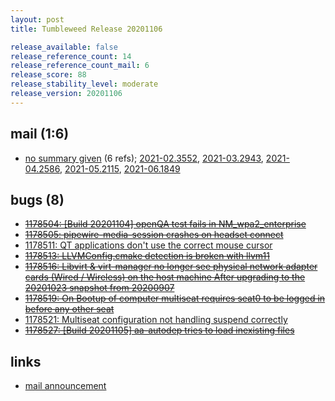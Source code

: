 ```yaml
---
layout: post
title: Tumbleweed Release 20201106

release_available: false
release_reference_count: 14
release_reference_count_mail: 6
release_score: 88
release_stability_level: moderate
release_version: 20201106
---
```


## mail (1:6)

- [no summary given](https://github.com/boombatower/tumbleweed-review/issues/10) (6 refs); [2021-02.3552](https://github.com/boombatower/tumbleweed-review/issues/10), [2021-03.2943](https://github.com/boombatower/tumbleweed-review/issues/10), [2021-04.2586](https://github.com/boombatower/tumbleweed-review/issues/10), [2021-05.2115](https://github.com/boombatower/tumbleweed-review/issues/10), [2021-06.1849](https://github.com/boombatower/tumbleweed-review/issues/10)

## bugs (8)

<!--more-->

- ~~[1178504: \[Build 20201104\] openQA test fails in NM_wpa2_enterprise](https://bugzilla.opensuse.org/show_bug.cgi?id=1178504)~~
- ~~[1178505: pipewire-media-session crashes on headset connect](https://bugzilla.opensuse.org/show_bug.cgi?id=1178505)~~
- [1178511: QT applications don't use the correct mouse cursor](https://bugzilla.opensuse.org/show_bug.cgi?id=1178511)
- ~~[1178513: LLVMConfig.cmake detection is broken with llvm11](https://bugzilla.opensuse.org/show_bug.cgi?id=1178513)~~
- ~~[1178516: Libvirt & virt-manager no longer see physical network adapter cards (Wired / Wireless) on the host machine After upgrading to the 20201023 snapshot from 20200907](https://bugzilla.opensuse.org/show_bug.cgi?id=1178516)~~
- ~~[1178519: On Bootup of computer multiseat requires seat0 to be logged in before any other seat](https://bugzilla.opensuse.org/show_bug.cgi?id=1178519)~~
- [1178521: Multiseat configuration not handling suspend correctly](https://bugzilla.opensuse.org/show_bug.cgi?id=1178521)
- ~~[1178527: \[Build 20201105\] aa-autodep tries to load inexisting files](https://bugzilla.opensuse.org/show_bug.cgi?id=1178527)~~



## links

- [mail announcement](https://github.com/boombatower/tumbleweed-review/issues/10)
